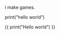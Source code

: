 

I make games.

print("hello world")

{{
 print("Hello world")
}}

<html>

<h1>

<title> Hello World </title>
 
</h1>
 
</html>



